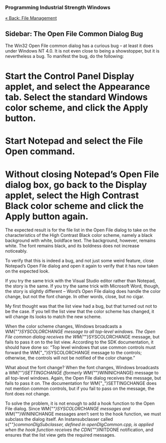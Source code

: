 ﻿### Programming Industrial Strength Windows
[« Back: File Management](Chapter-14-File-Management.md)
## Sidebar: The Open File Common Dialog Bug

The Win32 Open File common dialog has a curious bug – at least it does under Windows NT 4.0. It is not even close to being a showstopper, but it is nevertheless a bug. To manifest the bug, do the following:

# Start the Control Panel Display applet, and select the Appearance tab. Select the standard Windows color scheme, and click the Apply button.
# Start Notepad and select the File Open command. 
# Without closing Notepad’s Open File dialog box, go back to the Display applet, select the High Contrast Black color scheme and click the Apply button again. 

The expected result is for the file list in the Open File dialog to take on the characteristics of the High Contrast Black color scheme, namely a black background with white, boldface text. The background, however, remains white. The font remains black, and its boldness does not increase noticeably. 

To verify that this is indeed a bug, and not just some weird feature, close Notepad’s Open File dialog and open it again to verify that it has now taken on the expected look.

If you try the same trick with the Visual Studio editor rather than Notepad, the story is the same. If you try the same trick with Microsoft Word, though, the story is slightly different – Word’s Open File dialog does handle the color change, but not the font change. In other words, close, but no cigar.

My first thought was that the list view had a bug, but that turned out not to be the case. If you tell the list view that the color scheme has changed, it will change its looks to match the new scheme.

When the color scheme changes, Windows broadcasts a WM{"_"}SYSCOLORCHANGE message to all top-level windows. The Open File common dialog receives the WM{"_"}SYSCOLORCHANGE message, but fails to pass it on to the list view. According to the SDK documentation, it should have done so: “Top level windows that use common controls must forward the WM{"_"}SYSCOLORCHANGE message to the controls; otherwise, the controls will not be notified of the color change.”

What about the font change? When the font changes, Windows broadcasts a WM{"_"}SETTINGCHANGE (formerly WM{"_"}WININICHANGE) message to all top-level windows. Again, the Open File dialog receives the message, but fails to pass it on. The documentation for WM{"_"}SETTINGCHANGE does not mention common controls, but if you fail to pass on the message, the font does not change.

To solve the problem, it is not enough to add a hook function to the Open File dialog. Since WM{"_"}SYSCOLORCHANGE messages and WM{"_"}WININICHANGE messages aren’t sent to the hook function, we must subclass the dialog itself. An Instansubclasser called s{"_"}commonDlgSubclasser, defined in openDlgCommon.cpp, is applied when the hook function receives the CDN{"_"}INITDONE notification, and ensures that the list view gets the required messages.

